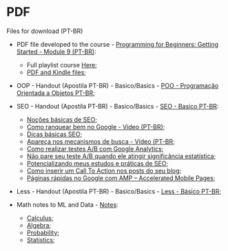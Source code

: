 # PDF
Files for download (PT-BR)

* PDF file developed to the course - [Programming for Beginners: Getting Started - Module 9 (PT-BR)](https://dsperax.github.io/#projects):
  * Full playlist course [Here](https://www.youtube.com/playlist?list=PLmqkw6CHug4g-4eIksKO-a_biyxz0-EU-);
  * [PDF and Kindle files](https://github.com/dsperax/pdf-for-download/tree/main/Getting%20Started%20-%20Module%209%20(PT-BR)%20-%20PDF-Kindle);

* OOP - Handout (Apostila PT-BR) - Basico/Basics - [POO - Programação Orientada a Objetos PT-BR](https://github.com/dsperax/pdf-for-download/blob/main/POO%20-%20Programa%C3%A7%C3%A3o%20Orientada%20a%20Objetos%20(PT-BR)/POO%20-%20Programa%C3%A7%C3%A3o%20Orientada%20a%20Objetos%20(PT-BR).pdf);

* SEO - Handout (Apostila PT-BR) - Basico/Basics - [SEO - Basico PT-BR](https://github.com/dsperax/pdf-for-download/blob/main/SEO%20-%20B%C3%A1sico%20(PT-BR)/SEO%20-%20Apostila%20(PT-BR).pdf):
  * [Noções básicas de SEO](https://www.alura.com.br/artigos/nocoes-basicas-de-seo);
  * [Como ranquear bem no Google - Vídeo (PT-BR)](https://www.youtube.com/watch?v=PfGyzrLGqZ8);
  * [Dicas básicas SEO](https://www.alura.com.br/artigos/dicas-de-seo-que-eu-devia-ter-escutado-no-inicio-de-minha-carreira);
  * [Apareça nos mecanismos de busca - Vídeo (PT-BR](https://www.youtube.com/watch?v=DIhn1aXVVDE);
  * [Como realizar testes A/B com Google Analytics](https://blog.caelum.com.br/como-realizar-testes-ab-com-o-google-analytics/);
  * [Não pare seu teste A/B quando ele atingir significância estatística](https://blog.caelum.com.br/nao-pare-seu-teste-ab-quando-ele-atingir-significancia-estatistica/);
  * [Potencializando meus estudos e práticas de SEO](https://www.alura.com.br/artigos/potencializando-meus-estudos-e-praticas-de-seo);
  * [Como inserir um Call To Action nos posts do seu blog](https://www.alura.com.br/artigos/como-inserir-um-call-to-action-nos-posts-do-seu-blog);
  * [Páginas rápidas no Google com AMP – Accelerated Mobile Pages](https://blog.caelum.com.br/paginas-rapidas-no-google-com-amp-accelerated-mobile-pages/);

* Less - Handout (Apostila PT-BR) - Basico/Basics - [Less - Básico PT-BR](https://github.com/dsperax/pdf-for-download/blob/main/Less%20-%20B%C3%A1sico%20(PT-BR)/Less%20-%20B%C3%A1sico.pdf);

* Math notes to ML and Data - [Notes](https://github.com/dsperax/pdf-for-download/tree/main/Math-notes):
  * [Calculus](https://github.com/dsperax/pdf-for-download/blob/main/Math-notes/Calculus-notes.pdf);
  * [Algebra](https://github.com/dsperax/pdf-for-download/blob/main/Math-notes/algebra-notes.pdf);
  * [Probability](https://github.com/dsperax/pdf-for-download/blob/main/Math-notes/probability-notes.pdf);
  * [Statistics](https://github.com/dsperax/pdf-for-download/blob/main/Math-notes/statistic-notes.pdf);
